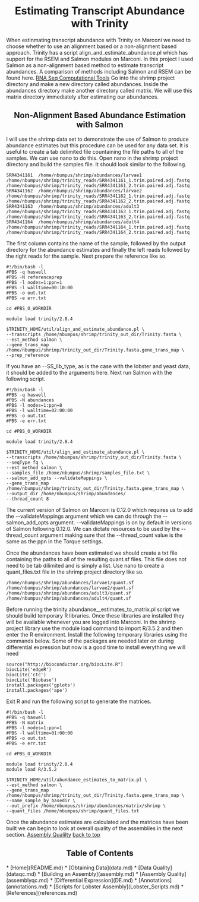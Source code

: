 <h1 align="center">Estimating Transcript Abundance with Trinity<a id="top"></a></h1>

<p>When estinmating transcript abundance with Trinity on Marconi we need to choose whether to use an alignment based or a non-alignment based approach.  Trinity has a script align_and_estimate_abundance.pl which has support for the RSEM and Salmon modules on Marconi.  In this project I used Salmon as a non-alignment based method to estimate transcript abundances.  A comparison of methods including Salmon and RSEM can be found here.  <a href="https://bmcgenomics.biomedcentral.com/articles/10.1186/s12864-017-4002-1" target="_blank">RNA Seq Computational Tools</a>  Go into the shrimp project directory and make a new directory called abundances.  Inside the abundances directory make another directory called matrix.  We will use this matrix directory immediately after estimating our abundances.</p>

<h2 align="center">Non-Alignment Based Abundance Estimation with Salmon</h2>

<p>I will use the shrimp data set to demonstrate the use of Salmon to produce abundance estimates but this procedure can be used for any data set.  It is useful to create a tab delimited file countaining the file paths to all of the samples.  We can use nano to do this.  Open nano in the shrimp project directory and build the samples file.  It should look similar to the following.</p>

```
SRR4341161	/home/nbumpus/shrimp/abundances/larvae1 /home/nbumpus/shrimp/trinity_reads/SRR4341161_1.trim.paired.adj.fastq   /home/nbumpus/shrimp/trinity_reads/SRR4341161_2.trim.paired.adj.fastq
SRR4341162	/home/nbumpus/shrimp/abundances/larvae2 /home/nbumpus/shrimp/trinity_reads/SRR4341162_1.trim.paired.adj.fastq   /home/nbumpus/shrimp/trinity_reads/SRR4341162_2.trim.paired.adj.fastq
SRR4341163	/home/nbumpus/shrimp/abundances/adult3  /home/nbumpus/shrimp/trinity_reads/SRR4341163_1.trim.paired.adj.fastq   /home/nbumpus/shrimp/trinity_reads/SRR4341163_2.trim.paired.adj.fastq
SRR4341164	/home/nbumpus/shrimp/abundances/adult4  /home/nbumpus/shrimp/trinity_reads/SRR4341164_1.trim.paired.adj.fastq   /home/nbumpus/shrimp/trinity_reads/SRR4341164_2.trim.paired.adj.fastq
```
<p>The first column contains the name of the sample, followed by the output directory for the abundance estimates and finally the left reads followed by the right reads for the sample.  Next prepare the reference like so.</p>

```
#!/bin/bash -l
#PBS -q haswell
#PBS -N referenceprep
#PBS -l nodes=1:ppn=1
#PBS -l walltime=00:10:00
#PBS -o out.txt
#PBS -e err.txt

cd #PBS_O_WORKDIR

module load trinity/2.8.4

$TRINITY_HOME/util/align_and_estimate_abundance.pl \
--transcripts /home/nbumpus/shrimp/trinity_out_dir/Trinity.fasta \
--est_method salmon \
--gene_trans_map /home/nbumpus/shrimp/trinity_out_dir/Trinity.fasta.gene_trans_map \
--prep_reference
```

<p>If you have an --SS_lib_type, as is the case with the lobster and yeast data, it should be added to the arguments here.  Next run Salmon with the following script.</p>

```
#!/bin/bash -l
#PBS -q haswell
#PBS -N abundances
#PBS -l nodes=1:ppn=8
#PBS -l walltime=02:00:00
#PBS -o out.txt
#PBS -e err.txt

cd #PBS_O_WORKDIR

module load trinity/2.8.4

$TRINITY_HOME/util/align_and_estimate_abundance.pl \
--transcripts /home/nbumpus/shrimp/trinity_out_dir/Trinity.fasta \
--seqType fq \
--est_method salmon \
--samples_file /home/nbumpus/shrimp/samples_file.txt \
--salmon_add_opts --validateMappings \
--gene_trans_map /home/nbumpus/shrimp/trinity_out_dir/Trinity.fasta.gene_trans_map \
--output_dir /home/nbumpus/shrimp/abundances/
--thread_count 8
```
<p>The current version of Salmon on Marconi is 0.12.0 which requires us to add the --validateMappings argument which we can do through the --salmon_add_opts argument.  --validateMappings is on by default in versions of Salmon following 0.12.0.  We can dictate resources to be used by the --thread_count argument making sure that the --thread_count value is the same as the ppn in the Torque settings.</p>

<p>Once the abundances have been estimated we should create a txt file containing the paths to all of the resulting quant.sf files. This file does not need to be tab dilimited and is simply a list.  Use nano to create a quant_files.txt file in the shrimp project directory like so.</p>

```
/home/nbumpus/shrimp/abundances/larvae1/quant.sf
/home/nbumpus/shrimp/abundances/larvae2/quant.sf
/home/nbumpus/shrimp/abundances/adult3/quant.sf
/home/nbumpus/shrimp/abundances/adult4/quant.sf
```
<p>Before running the trinity abundance__estimates_to_matrix.pl script we should build temporary R libraries.  Once these libraries are installed they will be available whenever you are logged into Marconi.  In the shrimp project library use the module load command to import R/3.5.2 and then enter the R environment. Install the following temporary libraries using the commands below.  Some of the packages are needed later on during differential expression but now is a good time to install everything we will need</p>

```
source("http://bioconductor.org/biocLite.R")
biocLite('edgeR')
biocLite('ctc')
biocLite('Biobase')
install.packages('gplots')
install.packages('ape')
```

<p>Exit R and run the following script to generate the matrices.</p>

```
#!/bin/bash -l
#PBS -q haswell
#PBS -N matrix
#PBS -l nodes=1:ppn=1
#PBS -l walltime=01:00:00
#PBS -o out.txt
#PBS -e err.txt

cd #PBS_O_WORKDIR

module load trinity/2.8.4
module load R/3.5.2

$TRINITY_HOME/util/abundance_estimates_to_matrix.pl \
--est_method salmon \
--gene_trans_map /home/nbumpus/shrimp/trinity_out_dir/Trinity.fasta.gene_trans_map \
--name_sample_by_basedir \
--out_prefix /home/nbumpus/shrimp/abundances/matrix/shrimp \
--quant_files /home/nbumpus/shrimp/quant_files.txt
```
<p>Once the abundance estimates are calculated and the matrices have been built we can begin to look at overall quality of the assemblies in the next section. <a href="https://nathanbumpus.github.io/Trinity-2.8.4-Marconi/assemblyqc.html">Assembly Qualilty</a> <a href="#top">back to top</a></p>

<h2 align="center">Table of Contents</h2>
* [Home](README.md)
* [Obtaining Data](data.md)
* [Data Quality](dataqc.md)
* [Building an Assembly](assembly.md)
* [Assembly Quality](assemblyqc.md)
* [Differential Expression](DE.md)
* [Annotations](annotations.md)
* [Scripts for Lobster Assembly](Lobster_Scripts.md)
* [References](references.md)


